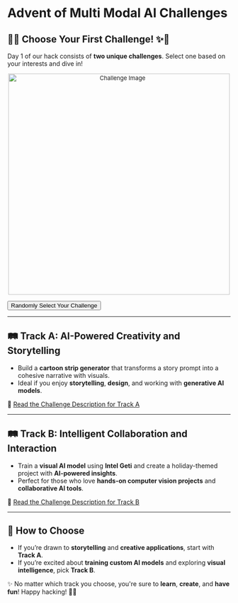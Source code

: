 # Advent of Multi Modal AI Challenges

## 🎄✨ Choose Your First Challenge! ✨🎄

Day 1 of our hack consists of **two unique challenges**. Select one based on your interests and dive in!

<div align="center" style="font-size: small;">
    <img src="https://github.com/user-attachments/assets/70c5a383-28ee-4acd-a2c4-f95a79afca20" alt="Challenge Image" width="500">
</div>

<button onclick="selectChallenge()">Randomly Select Your Challenge</button>
<p id="challenge"></p>
<script>
    function selectChallenge() {
        const challenges = [
            "🎨 Track A: AI-Powered Creativity and Storytelling",
            "🤖 Track B: Intelligent Collaboration and Interaction"
        ];
        const randomChallenge = challenges[Math.floor(Math.random() * challenges.length)];
        document.getElementById("challenge").innerText = randomChallenge;
    }
</script>


---

## 🛤️ **Track A: AI-Powered Creativity and Storytelling**
- Build a **cartoon strip generator** that transforms a story prompt into a cohesive narrative with visuals.
- Ideal if you enjoy **storytelling**, **design**, and working with **generative AI models**.

📝 [Read the Challenge Description for Track A](./01_a.md)

---

## 🛤️ **Track B: Intelligent Collaboration and Interaction**
- Train a **visual AI model** using **Intel Geti** and create a holiday-themed project with **AI-powered insights**.
- Perfect for those who love **hands-on computer vision projects** and **collaborative AI tools**.

📝 [Read the Challenge Description for Track B](./01_b.md)

---

## 📝 **How to Choose**
- If you’re drawn to **storytelling** and **creative applications**, start with **Track A**.
- If you’re excited about **training custom AI models** and exploring **visual intelligence**, pick **Track B**.

✨ No matter which track you choose, you're sure to **learn**, **create**, and **have fun**! Happy hacking! 🚀🎄

